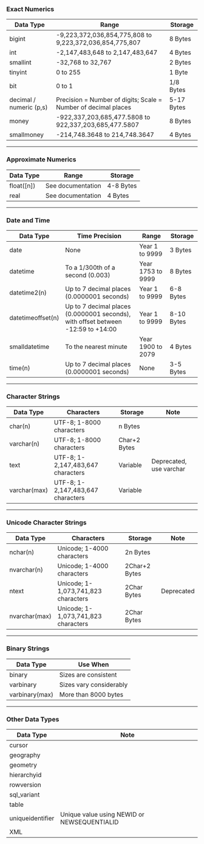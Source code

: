### Exact Numerics
| Data Type               | Range                                                          | Storage    |
|-------------------------|----------------------------------------------------------------|------------|
| bigint                  | -9,223,372,036,854,775,808 to 9,223,372,036,854,775,807        | 8 Bytes    |
| int                     | -2,147,483,648 to 2,147,483,647                                | 4 Bytes    |
| smallint                | -32,768 to 32,767                                              | 2 Bytes    |
| tinyint                 | 0 to 255                                                       | 1 Byte     |
| bit                     | 0 to 1                                                         | 1/8 Bytes  |
| decimal / numeric (p,s) | Precision = Number of digits; Scale = Number of decimal places | 5-17 Bytes |
| money                   | -922,337,203,685,477.5808 to 922,337,203,685,477.5807          | 8 Bytes    |
| smallmoney              | -214,748.3648 to 214,748.3647                                  | 4 Bytes    |

-----

### Approximate Numerics
| Data Type  | Range             | Storage   |
|------------|-------------------|-----------|
| float([n]) | See documentation | 4-8 Bytes |
| real       | See documentation | 4 Bytes   |

------

### Date and Time
| Data Type         | Time Precision                                                                           | Range                                                       | Storage   |
|-------------------|------------------------------------------------------------------------------------------|-------------------------------------------------------------|-----------|
| date              | None                                                                                     | Year 1 to 9999                                              | 3 Bytes   |
| datetime          | To a 1/300th of a second (0.003)                                                          | Year 1753 to 9999                                           | 8 Bytes   |
| datetime2(n)      | Up to 7 decimal places (0.0000001 seconds)                                               | Year 1 to 9999                                              | 6-8 Bytes |
| datetimeoffset(n) | Up to 7 decimal places (0.0000001 seconds), with offset between -12:59 to +14:00         | Year 1 to 9999                                              | 8-10 Bytes|
| smalldatetime     | To the nearest minute                                                                    | Year 1900 to 2079                                           | 4 Bytes   |
| time(n)           | Up to 7 decimal places (0.0000001 seconds)                                               | None                                                        | 3-5 Bytes |

---------------
### Character Strings

| Data Type    | Characters                        | Storage       | Note                          |
|--------------|-----------------------------------|---------------|-------------------------------|
| char(n)      | UTF-8; 1-8000 characters         | n Bytes       |                               |
| varchar(n)   | UTF-8; 1-8000 characters         | Char+2 Bytes  |                               |
| text         | UTF-8; 1-2,147,483,647 characters| Variable      | Deprecated, use varchar       |
| varchar(max) | UTF-8; 1-2,147,483,647 characters| Variable      |                               |

-----------

### Unicode Character Strings

| Data Type    | Characters                              | Storage       | Note                         |
|--------------|-----------------------------------------|---------------|------------------------------|
| nchar(n)     | Unicode; 1-4000 characters              | 2n Bytes      |                              |
| nvarchar(n)  | Unicode; 1-4000 characters              | 2Char+2 Bytes |                              |
| ntext        | Unicode; 1-1,073,741,823 characters    | 2Char Bytes   | Deprecated                   |
| nvarchar(max)| Unicode; 1-1,073,741,823 characters    | 2Char Bytes   |                              |

----------

### Binary Strings
| Data Type      | Use When               |
|----------------|------------------------|
| binary         | Sizes are consistent   |
| varbinary      | Sizes vary considerably|
| varbinary(max) | More than 8000 bytes   |

--------------------

### Other Data Types
| Data Type        | Note                                      |
|------------------|-------------------------------------------|
| cursor           |                                           |
| geography        |                                           |
| geometry         |                                           |
| hierarchyid      |                                           |
| rowversion       |                                           |
| sql_variant      |                                           |
| table            |                                           |
| uniqueidentifier | Unique value using NEWID or NEWSEQUENTIALID|
| XML              |                                           |
